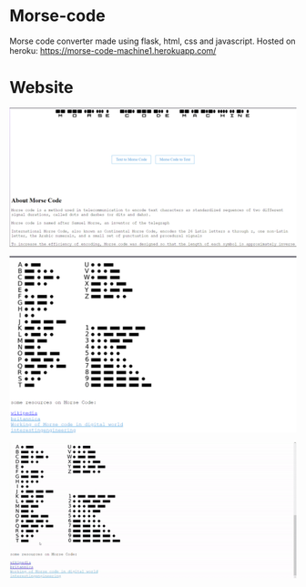 # Morse-code
Morse code converter made using flask, html, css and javascript.
Hosted on heroku: https://morse-code-machine1.herokuapp.com/

# Website 
![](Output/1.png)

![](Output/2.png)

![](Output/morse-code.gif)
